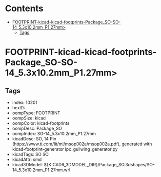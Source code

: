 



Contents
========

* [FOOTPRINT-kicad-kicad-footprints-Package_SO-SO-14_5.3x10.2mm_P1.27mm>](#footprint-kicad-kicad-footprints-package_so-so-14_53x102mm_p127mm)
	* [Tags](#tags)

# FOOTPRINT-kicad-kicad-footprints-Package_SO-SO-14_5.3x10.2mm_P1.27mm>

## Tags

- index: 10201
- hexID: 
- oompType: FOOTPRINT
- oompSize: kicad
- oompColor: kicad-footprints
- oompDesc: Package_SO
- oompIndex: SO-14_5.3x10.2mm_P1.27mm
- kicadDesc: SO, 14 Pin (https://www.ti.com/lit/ml/msop002a/msop002a.pdf), generated with kicad-footprint-generator ipc_gullwing_generator.py
- kicadTags: SO SO
- kicadAttr: smd
- kicad3DModel: ${KICAD6_3DMODEL_DIR}/Package_SO.3dshapes/SO-14_5.3x10.2mm_P1.27mm.wrl
